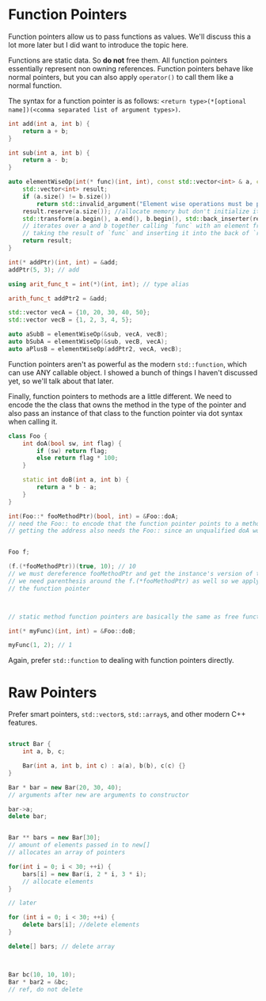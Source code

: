 # Function Pointers

Function pointers allow us to pass functions as values. We'll discuss this a lot more later but I did want to introduce the topic here.

Functions are static data. So **do not** free them. All function pointers essentially represent non owning references. Function pointers behave like normal pointers, but you can also apply `operator()` to call them like a normal function.

The syntax for a function pointer is as follows: `<return type>(*[optional name])(<comma separated list of argument types>)`.

```C++
int add(int a, int b) {
    return a + b;
}

int sub(int a, int b) {
    return a - b;
}

auto elementWiseOp(int(* func)(int, int), const std::vector<int> & a, const std::vector<int> & b) {
    std::vector<int> result;
    if (a.size() != b.size())
        return std::invalid_argument("Element wise operations must be performed on equal sized vectors");
    result.reserve(a.size()); //allocate memory but don't initialize it
    std::transform(a.begin(), a.end(), b.begin(), std::back_inserter(result), func);
    // iterates over a and b together calling `func` with an element from each
    // taking the result of `func` and inserting it into the back of `result`
    return result;
}

int(* addPtr)(int, int) = &add;
addPtr(5, 3); // add

using arit_func_t = int(*)(int, int); // type alias

arith_func_t addPtr2 = &add;

std::vector vecA = {10, 20, 30, 40, 50};
std::vector vecB = {1, 2, 3, 4, 5};

auto aSubB = elementWiseOp(&sub, vecA, vecB);
auto bSubA = elementWiseOp(&sub, vecB, vecA);
auto aPlusB = elementWiseOp(addPtr2, vecA, vecB);
```

Function pointers aren't as powerful as the modern `std::function`, which can use ANY callable object. I showed a bunch of things I haven't discussed yet, so we'll talk about that later.

Finally, function pointers to methods are a little different. We need to encode the the class that owns the method in the type of the pointer and also pass an instance of that class to the function pointer via dot syntax when calling it.

```C++
class Foo {
    int doA(bool sw, int flag) {
        if (sw) return flag;
        else return flag * 100;
    }

    static int doB(int a, int b) {
        return a * b - a;
    }
}

int(Foo::* fooMethodPtr)(bool, int) = &Foo::doA;
// need the Foo:: to encode that the function pointer points to a method
// getting the address also needs the Foo:: since an unqualified doA would be a free function


Foo f;

(f.(*fooMethodPtr))(true, 10); // 10
// we must dereference fooMethodPtr and get the instance's version of the method
// we need parenthesis around the f.(*fooMethodPtr) as well so we apply the instance method and not
// the function pointer



// static method function pointers are basically the same as free function pointers

int(* myFunc)(int, int) = &Foo::doB;

myFunc(1, 2); // 1
```

Again, prefer `std::function` to dealing with function pointers directly.

# Raw Pointers

Prefer smart pointers, `std::vector`s, `std::array`s, and other modern C++ features.


```C++

struct Bar {
    int a, b, c;

    Bar(int a, int b, int c) : a(a), b(b), c(c) {}
}

Bar * bar = new Bar(20, 30, 40);
// arguments after new are arguments to constructor

bar->a;
delete bar;


Bar ** bars = new Bar[30];
// amount of elements passed in to new[]
// allocates an array of pointers

for(int i = 0; i < 30; ++i) {
    bars[i] = new Bar(i, 2 * i, 3 * i);
    // allocate elements
}

// later

for (int i = 0; i < 30; ++i) {
    delete bars[i]; //delete elements
}

delete[] bars; // delete array



Bar bc(10, 10, 10);
Bar * bar2 = &bc;
// ref, do not delete
```